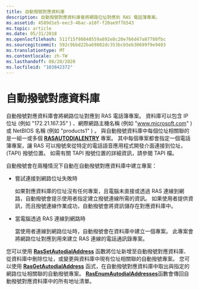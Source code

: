```yaml
---
title: 自動撥號對應資料庫
description: 自動撥號對應資料庫會將網路位址對應到 RAS 電話簿專案。
ms.assetid: 4589d1e5-eec3-46ac-a10f-f20ae9f7b543
ms.topic: article
ms.date: 05/31/2018
ms.openlocfilehash: 511f15f98848559a892e8c20e766d47a07780fbc
ms.sourcegitcommit: 592c9bbd22ba69802dc353bcb5eb30699f9e9403
ms.translationtype: MT
ms.contentlocale: zh-TW
ms.lasthandoff: 08/20/2020
ms.locfileid: "103842372"
---
```

# <a name="autodial-mapping-database"></a>自動撥號對應資料庫

自動撥號對應資料庫會將網路位址對應到 RAS 電話簿專案。 資料庫可以包含 IP 位址 (例如 "172.21.167.35" ) 、網際網路主機名稱 (例如 "www.microsoft.com" ) 或 NetBIOS 名稱 (例如 "products1" ) 。 與自動撥號資料庫中每個位址相關聯的是一組一或多個 [**RASAUTODIALENTRY**](/previous-versions/windows/desktop/legacy/aa376721(v=vs.85)) 專案。 其中每個專案都會指定一個電話簿專案，讓 RAS 可以撥號來從特定的電話語音應用程式開發介面連接到位址， (TAPI) 撥號位置。 如需有關 TAPI 撥號位置的詳細資訊，請參閱 TAPI 檔。

自動撥號會在兩種情況下自動在自動撥號對應資料庫中建立專案：

-   嘗試連接到網路位址失敗時

    如果對應資料庫的位址沒有任何專案，且電腦未直接或透過 RAS 連線到網路，自動撥號會提示使用者指定建立撥號連線所需的資訊。 如果使用者提供資訊，而且撥號連線作業成功，自動撥號會將資訊儲存在對應資料庫中。

-   當電腦透過 RAS 連線到網路時

    當使用者連線到網路位址時，自動撥號會在資料庫中建立一個專案。 此專案會將網路位址對應到用來建立 RAS 連線的電話通訊錄專案。

您可以使用 [**RasSetAutodialAddress**](/windows/desktop/api/Ras/nf-ras-rassetautodialaddressa) 函數將位址新增至自動撥號對應資料庫、從資料庫中刪除位址，或變更與資料庫中現有位址相關聯的自動撥號專案。 您可以使用 [**RasGetAutodialAddress**](/windows/desktop/api/Ras/nf-ras-rasgetautodialaddressa) 函式，在自動撥號對應資料庫中取出與指定的網路位址相關聯的自動撥號專案。 [**RasEnumAutodialAddresses**](/windows/desktop/api/Ras/nf-ras-rasenumautodialaddressesa)函數會傳回自動撥號對應資料庫中的所有地址清單。

 

 